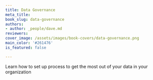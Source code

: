 ```yaml
---
title: Data Governance
meta_title:
book_slug: data-governance
authors:
- author: _people/dave.md
reviewers:
cover_image: /assets/images/book-covers/data-governance.png
main_color: '#261476'
is_featured: false

---
```

Learn how to set up process to get the most out of your data in your organization
